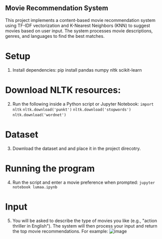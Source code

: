 ## Movie Recommendation System
This project implements a content-based movie recommendation system using TF-IDF vectorization and K-Nearest Neighbors (KNN) to suggest movies based on user input. The system processes movie descriptions, genres, and languages to find the best matches.

# Setup
1. Install dependencies:
pip install pandas numpy nltk scikit-learn

# Download NLTK resources:
2. Run the following inside a Python script or Jupyter Notebook:
`import nltk`
`nltk.download('punkt')`
`nltk.download('stopwords')`
`nltk.download('wordnet')`

# Dataset
3. Download the dataset and and place it in the project direcotry.

# Running the program
4. Run the script and enter a movie preference when prompted:
   `jupyter notebook lumaa.ipynb`

# Input
5. You will be asked to describe the type of movies you like (e.g., "action thriller in English"). The system will then process your input and return the top movie recommendations.
For example: 
![image](https://github.com/user-attachments/assets/c515b00a-02cd-42ca-8b9e-f788b1f0d459)







